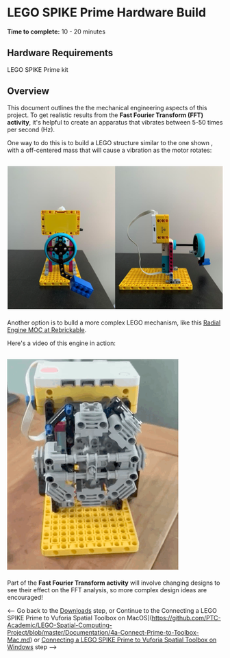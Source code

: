 # LEGO SPIKE Prime Hardware Build

**Time to complete:** 10 - 20 minutes

## Hardware Requirements
LEGO SPIKE Prime kit

## Overview
This document outlines the the mechanical engineering aspects of this project. To get realistic results from the **Fast Fourier Transform (FFT) activity**, it's helpful to create an apparatus that vibrates between 5-50 times per second (Hz).

One way to do this is to build a LEGO structure similar to the one shown , with a off-centered mass that will cause a vibration as the motor rotates:
## ![Simple Vibrating Motor](https://github.com/PTC-Academic/LEGO-Spatial-Computing-Project/blob/master/Documentation/images/3-simple-build.png)

Another option is to bulld a more complex LEGO mechanism, like this [Radial Engine MOC at Rebrickable](https://rebrickable.com/mocs/MOC-3247/martijnnab/8-cylinder-radial-aircraft-engine/#details).

Here's a video of this engine in action:
## ![Radial Engine video](https://github.com/PTC-Academic/LEGO-Spatial-Computing-Project/blob/master/Documentation/images/radial-engine.gif)

Part of the **Fast Fourier Transform activity** will involve changing designs to see their effect on the FFT analysis, so more complex design ideas are encouraged!

<-- Go back to the [Downloads](https://github.com/PTC-Academic/LEGO-Spatial-Computing-Project/blob/master/Documentation/2-Downloads.md) step, or Continue to the Connecting a LEGO SPIKE Prime to Vuforia Spatial Toolbox on MacOS](https://github.com/PTC-Academic/LEGO-Spatial-Computing-Project/blob/master/Documentation/4a-Connect-Prime-to-Toolbox-Mac.md) or [Connecting a LEGO SPIKE Prime to Vuforia Spatial Toolbox on Windows](https://github.com/PTC-Academic/LEGO-Spatial-Computing-Project/blob/master/Documentation/4b-Connect-Prime-to-Toolbox-Win.md) step -->

